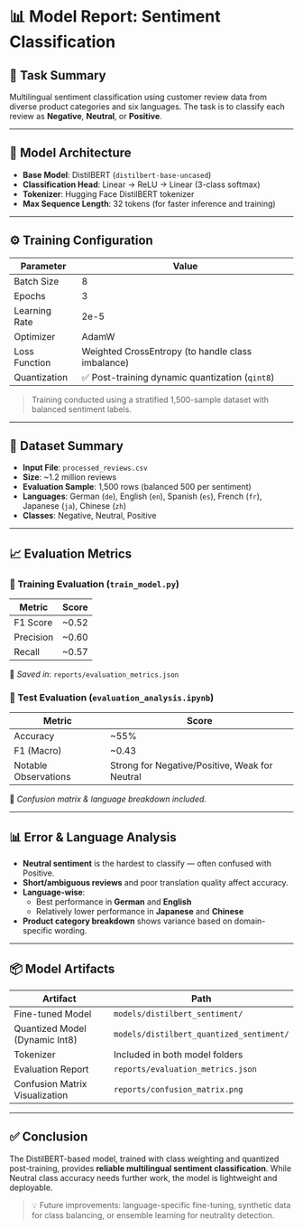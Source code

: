 # 📊 Model Report: Sentiment Classification

## 📌 Task Summary

Multilingual sentiment classification using customer review data from diverse product categories and six languages. The task is to classify each review as **Negative**, **Neutral**, or **Positive**.

---

## 🔧 Model Architecture

- **Base Model**: DistilBERT (`distilbert-base-uncased`)
- **Classification Head**: Linear → ReLU → Linear (3-class softmax)
- **Tokenizer**: Hugging Face DistilBERT tokenizer
- **Max Sequence Length**: 32 tokens (for faster inference and training)

---

## ⚙️ Training Configuration

| Parameter         | Value                          |
|------------------|---------------------------------|
| Batch Size       | 8                               |
| Epochs           | 3                               |
| Learning Rate    | 2e-5                            |
| Optimizer        | AdamW                           |
| Loss Function    | Weighted CrossEntropy (to handle class imbalance) |
| Quantization     | ✅ Post-training dynamic quantization (`qint8`) |

> Training conducted using a stratified 1,500-sample dataset with balanced sentiment labels.

---

## 🧪 Dataset Summary

- **Input File**: `processed_reviews.csv`
- **Size**: ~1.2 million reviews
- **Evaluation Sample**: 1,500 rows (balanced 500 per sentiment)
- **Languages**: German (`de`), English (`en`), Spanish (`es`), French (`fr`), Japanese (`ja`), Chinese (`zh`)
- **Classes**: Negative, Neutral, Positive

---

## 📈 Evaluation Metrics

### 🔹 Training Evaluation (`train_model.py`)

| Metric     | Score  |
|------------|--------|
| F1 Score   | ~0.52  |
| Precision  | ~0.60  |
| Recall     | ~0.57  |

📁 *Saved in*: `reports/evaluation_metrics.json`

### 🔹 Test Evaluation (`evaluation_analysis.ipynb`)

| Metric     | Score  |
|------------|--------|
| Accuracy   | ~55%   |
| F1 (Macro) | ~0.43  |
| Notable Observations | Strong for Negative/Positive, Weak for Neutral |

🧩 *Confusion matrix & language breakdown included.*

---

## 📊 Error & Language Analysis

- **Neutral sentiment** is the hardest to classify — often confused with Positive.
- **Short/ambiguous reviews** and poor translation quality affect accuracy.
- **Language-wise**:
  - Best performance in **German** and **English**
  - Relatively lower performance in **Japanese** and **Chinese**
- **Product category breakdown** shows variance based on domain-specific wording.

---

## 📦 Model Artifacts

| Artifact                         | Path                            |
|----------------------------------|----------------------------------|
| Fine-tuned Model                 | `models/distilbert_sentiment/`   |
| Quantized Model (Dynamic Int8)   | `models/distilbert_quantized_sentiment/` |
| Tokenizer                        | Included in both model folders   |
| Evaluation Report                | `reports/evaluation_metrics.json` |
| Confusion Matrix Visualization   | `reports/confusion_matrix.png`   |

---

## ✅ Conclusion

The DistilBERT-based model, trained with class weighting and quantized post-training, provides **reliable multilingual sentiment classification**. While Neutral class accuracy needs further work, the model is lightweight and deployable.

> 💡 Future improvements: language-specific fine-tuning, synthetic data for class balancing, or ensemble learning for neutrality detection.
